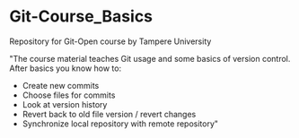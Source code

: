 # Git-Course_Basics
Repository for Git-Open course by Tampere University

"The course material teaches Git usage and some basics of version control.
After basics you know how to:

+  Create new commits
+  Choose files for commits
+  Look at version history
+  Revert back to old file version / revert changes
+  Synchronize local repository with remote repository"